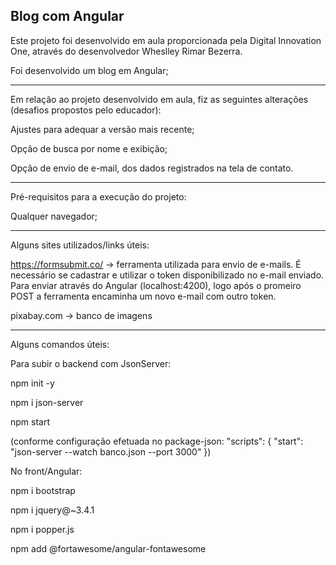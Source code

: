 
<h2> Blog com Angular </h2>

Este projeto foi desenvolvido em aula proporcionada pela Digital Innovation One, através do desenvolvedor Wheslley Rimar Bezerra.

Foi desenvolvido um blog em Angular;
<hr>
Em relação ao projeto desenvolvido em aula, fiz as seguintes alterações (desafios propostos pelo educador):

Ajustes para adequar a versão mais recente;

Opção de busca por nome e exibição;

Opção de envio de e-mail, dos dados registrados na tela de contato.

<hr>
Pré-requisitos para a execução do projeto:

Qualquer navegador;

<hr>
Alguns sites utilizados/links úteis:

https://formsubmit.co/ -> ferramenta utilizada para envio de e-mails. É necessário se cadastrar e utilizar o token disponibilizado no e-mail enviado.
Para enviar através do Angular (localhost:4200), logo após o promeiro POST a ferramenta encaminha um novo e-mail com outro token.

pixabay.com -> banco de imagens

<hr>
Alguns comandos úteis:

Para subir o backend com JsonServer:

npm init -y

npm i json-server

npm start

(conforme configuração efetuada no package-json:
"scripts": {
"start": "json-server --watch banco.json --port 3000"
})

No front/Angular:

npm i bootstrap

npm i jquery@~3.4.1

npm i popper.js

npm add @fortawesome/angular-fontawesome




